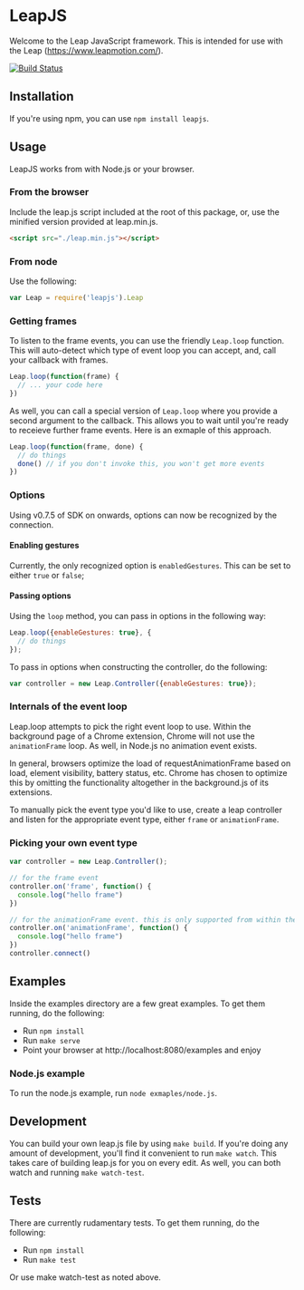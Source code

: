 # LeapJS

Welcome to the Leap JavaScript framework. This is intended for use with the Leap (https://www.leapmotion.com/).

[![Build Status](https://travis-ci.org/leapmotion/leapjs.png)](https://travis-ci.org/leapmotion/leapjs)

## Installation

If you're using npm, you can use `npm install leapjs`.

## Usage

LeapJS works from with Node.js or your browser.

### From the browser

Include the leap.js script included at the root of this package, or, use the minified version provided at leap.min.js.

```html
<script src="./leap.min.js"></script>
```

### From node

Use the following:

```javascript
var Leap = require('leapjs').Leap
```

### Getting frames

To listen to the frame events, you can use the friendly `Leap.loop` function.
This will auto-detect which type of event loop you can accept, and, call your callback with frames.

```javascript
Leap.loop(function(frame) {
  // ... your code here
})
```

As well, you can call a special version of `Leap.loop` where you provide a second argument to the callback.
This allows you to wait until you're ready to receieve further frame events. Here is an exmaple of
this approach.

```javascript
Leap.loop(function(frame, done) {
  // do things
  done() // if you don't invoke this, you won't get more events
})
```

### Options

Using v0.7.5 of SDK on onwards, options can now be recognized by the connection.

#### Enabling gestures

Currently, the only recognized option is `enabledGestures`. This can be set to either `true` or `false`;

#### Passing options

Using the `loop` method, you can pass in options in the following way:

```javascript
Leap.loop({enableGestures: true}, {
  // do things
});
```

To pass in options when constructing the controller, do the following:

```javascript
var controller = new Leap.Controller({enableGestures: true});
```

### Internals of the event loop

Leap.loop attempts to pick the right event loop to use. Within the
background page of a Chrome extension, Chrome will not use the `animationFrame` loop. As well,
in Node.js no animation event exists.

In general, browsers optimize the load of requestAnimationFrame based on load, element visibility,
battery status, etc. Chrome has chosen to optimize this by omitting the functionality
altogether in the background.js of its extensions.

To manually pick the event type you'd like to use, create a leap controller and listen for the appropriate event
type, either `frame` or `animationFrame`.

### Picking your own event type

```javascript
var controller = new Leap.Controller();

// for the frame event
controller.on('frame', function() {
  console.log("hello frame")
})

// for the animationFrame event. this is only supported from within the browser
controller.on('animationFrame', function() {
  console.log("hello frame")
})
controller.connect()
```

## Examples

Inside the examples directory are a few great examples. To get them running, do the following:

* Run `npm install`
* Run `make serve`
* Point your browser at http://localhost:8080/examples and enjoy

### Node.js example

To run the node.js example, run `node exmaples/node.js`.

## Development

You can build your own leap.js file by using `make build`. If you're doing any amount of development, you'll find it
convenient to run `make watch`. This takes care of building leap.js for you on every edit. As well, you can both
watch and running `make watch-test`.

## Tests

There are currently rudamentary tests. To get them running, do the following:

* Run `npm install`
* Run `make test`

Or use make watch-test as noted above.